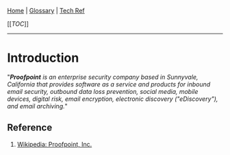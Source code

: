 [Home](/Slalom-LLC/Slalom-Consulting) | [Glossary](/Glossary) | [Tech Ref](/Tech-Ref)

[[_TOC_]]

---
# Introduction
"_***Proofpoint*** is an enterprise security company based in Sunnyvale, California that provides software as a service and products for inbound email security, outbound data loss prevention, social media, mobile devices, digital risk, email encryption, electronic discovery ("eDiscovery"), and email archiving._"

## Reference
1. [Wikipedia: Proofpoint, Inc.](https://en.wikipedia.org/wiki/Proofpoint,_Inc.)
